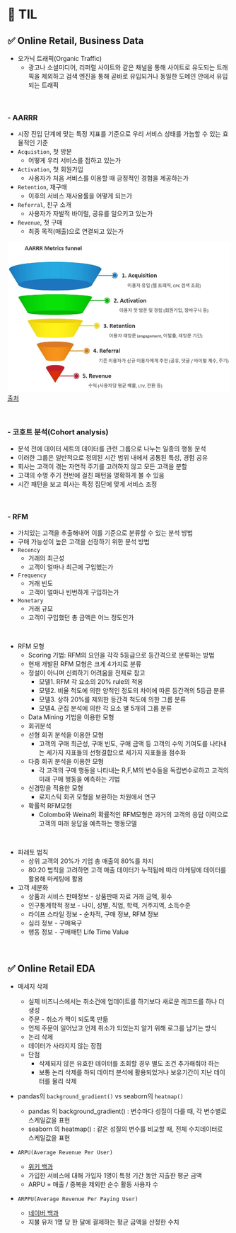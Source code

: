 # 🦁 TIL

## ✅ Online Retail, Business Data
* 오가닉 트래픽(Organic Traffic)
  * 광고나 소셜미디어, 리퍼럴 사이트와 같은 채널을 통해 사이트로 유도되는 트래픽을 제외하고 검색 엔진을 통해 곧바로 유입되거나 동일한 도메인 안에서 유입되는 트래픽

<br>

### - AARRR
* 시장 진입 단계에 맞는 특정 지표를 기준으로 우리 서비스 상태를 가늠할 수 있는 효율적인 기준
* `Acquistion`, 첫 방문
  * 어떻게 우리 서비스를 접하고 있는가
* `Activation`, 첫 회원가입
  * 사용자가 처음 서비스를 이용할 때 긍정적인 경험을 제공하는가
* `Retention`, 재구매
  * 이후의 서비스 재사용률을 어떻게 되는가
* `Referral`, 친구 소개
  * 사용자가 자발적 바이럴, 공유를 일으키고 있는가
* `Revenue`, 첫 구매
  * 최종 목적(매출)으로 연결되고 있는가

![](../../img/AARRR.jpeg) <br>
[출처](https://21ctheageofdiscovery.com/161)

<br>

### - 코호트 분석(Cohort analysis)
* 분석 전에 데이터 세트의 데이터를 관련 그룹으로 나누는 일종의 행동 분석
* 이러한 그룹은 일반적으로 정의된 시간 범위 내에서 공통된 특성, 경험 공유
* 회사는 고객이 겪는 자연적 주기를 고려하지 않고 모든 고객을 분할
* 고객의 수명 주기 전반에 걸친 패턴을 명확하게 볼 수 있음
* 시간 패턴을 보고 회사는 특정 집단에 맞게 서비스 조정 

<br>

### - RFM
* 가치있는 고객을 추출해내어 이를 기준으로 분류할 수 있는 분석 방법
* 구매 가능성이 높은 고객을 선정하기 위한 분석 방법
* `Recency`
  * 거래의 최근성
  * 고객이 얼마나 최근에 구입했는가
* `Frequency`
  * 거래 빈도
  * 고객이 얼마나 빈번하게 구입하는가
* `Monetary`
  * 거래 규모
  * 고객이 구입했던 총 금액은 어느 정도인가

<br>

* RFM 모형
  * Scoring 기법: RFM의 요인을 각각 5등급으로 등간격으로 분류하는 방법
  * 현재 개발된 RFM 모형은 크게 4가지로 분류 
  * 정설이 아니며 신뢰하기 어려움을 전제로 참고
    * 모델1. RFM 각 요소의 20% rule의 적용
    * 모델2. 비율 척도에 의한 양적인 정도의 차이에 따른 등간격의 5등급 분류
    * 모델3. 상하 20%를 제외한 등간격 척도에 의한 그룹 분류
    * 모델4. 군집 분석에 의한 각 요소 별 5개의 그룹 분류
  * Data Mining 기법을 이용한 모형
  * 회귀분석
  * 선형 회귀 분석을 이용한 모형
    * 고객의 구매 최근성, 구매 빈도, 구매 금액 등 고객의 수익 기여도를 나타내는 세가지 지표들의 선형결합으로 세가지 지표들을 점수화
  * 다중 회귀 분석을 이용한 모형
    * 각 고객의 구매 행동을 나타내는 R,F,M의 변수들을 독립변수로하고 고객의 미래 구매 행동을 예측하는 기법
  * 신경망을 적용한 모형
    * 로지스틱 회귀 모형을 보완하는 차원에서 연구
  * 확률적 RFM모형
    * Colombo와 Weina의 확률적인 RFM모형은 과거의 고객의 응답 이력으로 고객의 미래 응답을 예측하는 행동모델

<br>

* 파레토 법칙
  * 상위 고객의 20%가 기업 총 매출의 80%를 차지
  * 80:20 법칙을 고려하면 고객 매출 데이터가 누적됨에 따라 마케팅에 데이터를 활용해 마케팅에 활용
* 고객 세분화
  * 상품과 서비스 판매정보 - 상품판매 자료 거래 금액, 횟수
  * 인구통계학적 정보 - 나이, 성별, 직업, 학력, 거주지역, 소득수준
  * 라이프 스타일 정보 - 순차적, 구매 정보, RFM 정보
  * 심리 정보 - 구매욕구
  * 행동 정보 - 구매패턴 Life Time Value


<br>

## ✅ Online Retail EDA

* 메세지 삭제
  * 실제 비즈니스에서는 취소건에 업데이트를 하기보다 새로운 레코드를 하나 더 생성
  * 주문 - 취소가 짝이 되도록 만듦
  * 언제 주문이 일어났고 언제 취소가 되었는지 알기 위해 로그를 남기는 방식
  * 논리 삭제
  * 데이터가 사라지지 않는 장점
  * 단점
    * 삭제되지 않은 유효한 데이터를 조회할 경우 별도 조건 추가해줘야 하는
    * 보통 논리 삭제를 하되 데이터 분석에 활용되었거나 보유기간이 지난 데이터를 물리 삭제

* pandas의 `background_gradient()` vs seaborn의 `heatmap()`
  * pandas 의 background_gradient() : 변수마다 성질이 다를 때, 각 변수별로 스케일값을 표현
  * seaborn 의 heatmap() : 같은 성질의 변수를 비교할 때, 전체 수치데이터로 스케일값을 표현


* `ARPU(Average Revenue Per User)`
  * [위키 백과](https://ko.wikipedia.org/wiki/ARPU)
  * 가입한 서비스에 대해 가입자 1명이 특정 기간 동안 지출한 평균 금액
  * ARPU = 매출 / 중복을 제외한 순수 활동 사용자 수
* `ARPPU(Average Revenue Per Paying User)`
  * [네이버 백과](https://terms.naver.com/entry.naver?docId=2028542&cid=42914&categoryId=42915)
  * 지불 유저 1명 당 한 달에 결제하는 평균 금액을 산정한 수치
